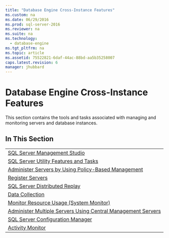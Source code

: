 ```yaml
---
title: "Database Engine Cross-Instance Features"
ms.custom: na
ms.date: 06/29/2016
ms.prod: sql-server-2016
ms.reviewer: na
ms.suite: na
ms.technology: 
  - database-engine
ms.tgt_pltfrm: na
ms.topic: article
ms.assetid: 75522821-6daf-44ac-88bd-aa5b35258007
caps.latest.revision: 6
manager: jhubbard
---
```

# Database Engine Cross-Instance Features
This section contains the tools and tasks associated with managing and monitoring servers and database instances.  
  
## In This Section  
  
||  
|-|  
|[SQL Server Management Studio](assetId:///66a6b7b1-de6a-4161-82bd-98ded486947b)|  
|[SQL Server Utility Features and Tasks](../../Topics/TopicNameNotContainA/SQL-Server-Utility-Features-and-Tasks.md)|  
|[Administer Servers by Using Policy-Based Management](../../Topics/TopicNameNotContainA/Administer-Servers-by-Using-Policy-Based-Management.md)|  
|[Register Servers](../../Topics/TopicNameNotContainA/Register-Servers.md)|  
|[SQL Server Distributed Replay](../../Topics/TopicNameNotContainA/SQL-Server-Distributed-Replay.md)|  
|[Data Collection](../../Topics/TopicNameNotContainA/Data-Collection.md)|  
|[Monitor Resource Usage (System Monitor)](../../Topics/TopicNameNotContainA/Monitor-Resource-Usage--System-Monitor-.md)|  
|[Administer Multiple Servers Using Central Management Servers](../../Topics/TopicNameNotContainA/Administer-Multiple-Servers-Using-Central-Management-Servers.md)|  
|[SQL Server Configuration Manager](../../Topics/TopicNameNotContainA/SQL-Server-Configuration-Manager.md)|  
|[Activity Monitor](../../Topics/TopicNameNotContainA/Activity-Monitor.md)|